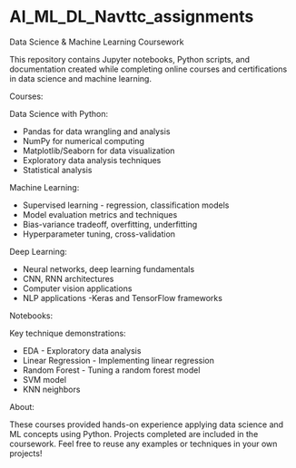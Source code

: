 # AI_ML_DL_Navttc_assignments
Data Science & Machine Learning Coursework

This repository contains Jupyter notebooks, Python scripts, and documentation created while completing online courses and certifications in data science and machine learning.

Courses:

Data Science with Python:

- Pandas for data wrangling and analysis
- NumPy for numerical computing
- Matplotlib/Seaborn for data visualization
- Exploratory data analysis techniques
- Statistical analysis
 
Machine Learning:

- Supervised learning - regression, classification models
- Model evaluation metrics and techniques
- Bias-variance tradeoff, overfitting, underfitting
- Hyperparameter tuning, cross-validation
  
Deep Learning:

- Neural networks, deep learning fundamentals
- CNN, RNN architectures
- Computer vision applications
- NLP applications
-Keras and TensorFlow frameworks

Notebooks:

Key technique demonstrations:

- EDA - Exploratory data analysis
- Linear Regression - Implementing linear regression
- Random Forest - Tuning a random forest model
- SVM model
- KNN neighbors

About:

These courses provided hands-on experience applying data science and ML concepts using Python. Projects completed are included in the coursework. Feel free to reuse any examples or techniques in your own projects!
